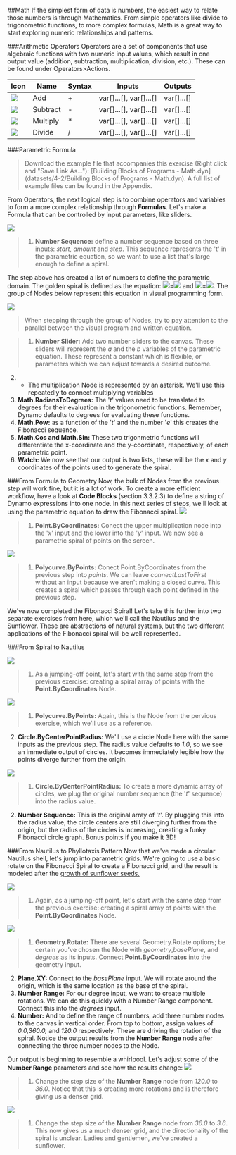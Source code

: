##Math
If the simplest form of data is numbers, the easiest way to relate those numbers is through Mathematics. From simple operators like divide to trigonometric functions, to more complex formulas, Math is a great way to start exploring numeric relationships and patterns.

###Arithmetic Operators
Operators are a set of components that use algebraic functions with two numeric input values, which result in one output value (addition, subtraction, multiplication, division, etc.). These can be found under Operators>Actions.

| Icon | Name | Syntax| Inputs | Outputs |
| --- | --- | --- | --- | --- |
| ![](../images/icons/add-Large.png) | Add | + | var[]...[], var[]...[] | var[]...[] |
| ![](../images/icons/sub-Large.png) | Subtract | - | var[]...[], var[]...[] | var[]...[] |
| ![](../images/icons/mul-Large.png) | Multiply | * | var[]...[], var[]...[] | var[]...[] |
| ![](../images/icons/div-Large.png) | Divide | / | var[]...[], var[]...[] | var[]...[] |

###Parametric Formula
>Download the example file that accompanies this exercise (Right click and "Save Link As..."): [Building Blocks of Programs - Math.dyn](datasets/4-2/Building Blocks of Programs - Math.dyn). A full list of example files can be found in the Appendix.

From Operators, the next logical step is to combine operators and variables to form a more complex relationship through **Formulas**. Let's make a Formula that can be controlled by input parameters, like sliders.

![](images/4-2/4-2-5/01.png)
>1. **Number Sequence:** define a number sequence based on three inputs: *start, amount* and *step*.  This sequence represents the 't' in the parametric equation, so we want to use a list that's large enough to define a spiral.

The step above has created a list of numbers to define the parametric domain.  The golden spiral is defined as the equation:  ![](images/4-2/4-2-5/x.gif)=![](images/4-2/4-2-5/goldenSpiral.gif) and
![](images/4-2/4-2-5/y.gif)=![](images/4-2/4-2-5/goldenSpiral2.gif). The group of Nodes below represent this equation in visual programming form.

![](images/4-2/4-2-5/02.png)
> When stepping through the group of Nodes, try to pay attention to the parallel between the visual program and written equation.

> 1. **Number Slider:** Add two number sliders to the canvas.  These sliders will represent the *a* and the *b* variables of the parametric equation.  These represent a constant which is flexible, or parameters which we can adjust towards a desired outcome.
2. * The multiplication Node is represented by an asterisk.  We'll use this repeatedly to connect multiplying variables
3. **Math.RadiansToDegrees:** The '*t*' values need to be translated to degrees for their evaluation in the trigonometric functions.  Remember, Dynamo defaults to degrees for evaluating these functions.
4. **Math.Pow:** as a function of the '*t*' and the number '*e*' this creates the Fibonacci sequence.
5. **Math.Cos and Math.Sin:**  These two trigonmetric functions will differentiate the x-coordinate and the y-coordinate, respectively, of each parametric point.
6.  **Watch:** We now see that our output is two lists, these will be the *x* and *y* coordinates of the points used to generate the spiral.

###From Formula to Geometry
Now, the bulk of Nodes from the previous step will work fine, but it is a lot of work.  To create a more efficient workflow, have a look at **Code Blocks** (section 3.3.2.3) to define a string of Dynamo expressions into one node.  In this next series of steps, we'll look at using the parametric equation to draw the Fibonacci spiral.
![](images/4-2/4-2-5/03.png)
> 1. **Point.ByCoordinates:** Conect the upper multiplication node into the '*x*' input and the lower into the '*y*' input. We now see a parametric spiral of points on the screen.

![](images/4-2/4-2-5/03aaa.png)
> 1. **Polycurve.ByPoints:** Conect Point.ByCoordinates from the previous step into *points*.  We can leave *connectLastToFirst* without an input because we aren't making a closed curve.  This creates a spiral which passes through each point defined in the previous step.

We've now completed the Fibonacci Spiral!  Let's take this further into two separate exercises from here, which we'll call the Nautilus and the Sunflower.  These are abstractions of natural systems, but the two different applications of the Fibonacci spiral will be well represented.

###From Spiral to Nautilus

![](images/4-2/4-2-5/03.png)
> 1. As a jumping-off point, let's start with the same step from the previous exercise: creating a spiral array of points with the **Point.ByCoordinates** Node.

![](images/4-2/4-2-5/03aa.png)
> 1. **Polycurve.ByPoints:** Again, this is the Node from the pervious exercise, which we'll use as a reference.
2. **Circle.ByCenterPointRadius:** We'll use a circle Node here with the same inputs as the previous step.  The radius value defaults to *1.0*, so we see an immediate output of circles. It becomes immediately legible how the points diverge further from the origin.

![](images/4-2/4-2-5/03a.png)
> 1. **Circle.ByCenterPointRadius:** To create a more dynamic array of circles, we plug the original number sequence (the '*t*' sequence) into the radius value.
2. **Number Sequence:** This is the original array of '*t*'.  By plugging this into the radius value, the circle centers are still diverging further from the origin, but the radius of the circles is increasing, creating a funky Fibonacci circle graph.  Bonus points if you make it 3D!

###From Nautilus to Phyllotaxis Pattern
Now that we've made a circular Nautilus shell, let's jump into parametric grids.  We're going to use a basic rotate on the Fibonacci Spiral to create a Fibonacci grid, and the result is modeled after the [growth of sunflower seeds.](http://ms.unimelb.edu.au/~segerman/papers/sunflower_spiral_fibonacci_metric.pdf)

![](images/4-2/4-2-5/03.png)
> 1. Again, as a jumping-off point, let's start with the same step from the previous exercise: creating a spiral array of points with the **Point.ByCoordinates** Node.

![](images/4-2/4-2-5/04.png)
> 1. **Geometry.Rotate:** There are several Geometry.Rotate options; be certain you've chosen the Node with *geometry*,*basePlane*, and *degrees* as its inputs.  Connect **Point.ByCoordinates** into the geometry input.
2. **Plane.XY:** Connect to the *basePlane* input. We will rotate around the origin, which is the same location as the base of the spiral.
3. **Number Range:** For our degree input, we want to create multiple rotations. We can do this quickly with a Number Range component.  Connect this into the *degrees* input.
4. **Number:** And to define the range of numbers, add three number nodes to the canvas in vertical order. From top to bottom, assign values of *0.0,360.0,* and *120.0* respectively.  These are driving the rotation of the spiral.  Notice the output results from the **Number Range** node after connecting the three number nodes to the Node.

Our output is beginning to resemble a whirlpool.  Let's adjust some of the **Number Range** parameters and see how the results change:
![](images/4-2/4-2-5/05.png)
> 1. Change the step size of the **Number Range** node from *120.0* to *36.0*.  Notice that this is creating more rotations and is therefore giving us a denser grid.

![](images/4-2/4-2-5/06.png)
> 1. Change the step size of the **Number Range** node from *36.0* to *3.6*.  This now gives us a much denser grid, and the directionality of the spiral is unclear.  Ladies and gentlemen, we've created a sunflower.


